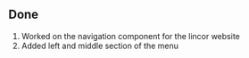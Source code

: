 ## Done

1. Worked on the navigation component for the lincor website
2. Added left and middle section of the menu
